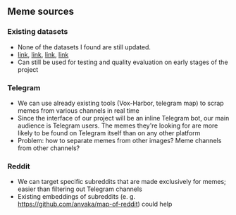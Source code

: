 ## Meme sources

### Existing datasets

- None of the datasets I found are still updated.
- [link](https://arxiv.org/abs/2501.13851),
[link](https://blogs.loc.gov/thesignal/2018/10/data-mining-memes-in-the-digital-culture-web-archive/),
[link](https://paperswithcode.com/datasets?mod=images&page=1&task=meme-classification),
[link](https://www.kaggle.com/datasets/hammadjavaid/6992-labeled-meme-images-dataset)
- Can still be used for testing and quality evaluation on early
stages of the project

### Telegram

- We can use already existing tools (Vox-Harbor, telegram map)
to scrap memes from various channels in real time
- Since the interface of our project will be an inline Telegram bot,
our main audience is Telegram users. The memes they're looking for
are more likely to be found on Telegram itself than on any other 
platform
- Problem: how to separate memes from other images? Meme channels
from other channels?

### Reddit

- We can target specific subreddits that are made exclusively for
memes; easier than filtering out Telegram channels
- Existing embeddings of subreddits (e. g. https://github.com/anvaka/map-of-reddit)
could help